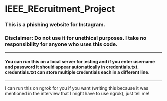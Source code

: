 # IEEE_REcruitment_Project
### This is a phishing website for Instagram.
### Disclaimer: Do not use it for unethical purposes. I take no responsibility for anyone who uses this code.
---
#### You can run this on a local server for testing and if you enter username and password it should appear automatically in credentials.txt. credentials.txt can store multiple credentials each in a different line.
---
I can run this on ngrok for you if you want (writing this because it was mentioned in the interview that I might have to use ngrok), just tell me!
